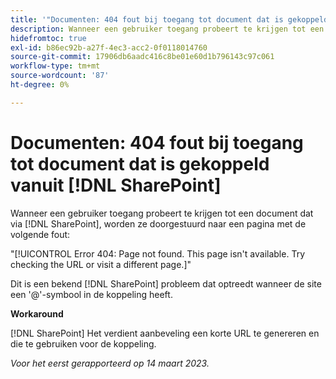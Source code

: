 ```yaml
---
title: '"Documenten: 404 fout bij toegang tot document dat is gekoppeld vanuit SharePoint'''
description: Wanneer een gebruiker toegang probeert te krijgen tot een document dat is gekoppeld via SharePoint, wordt hij of zij doorgestuurd naar een pagina met een fout van 404.
hidefromtoc: true
exl-id: b86ec92b-a27f-4ec3-acc2-0f0118014760
source-git-commit: 17906db6aadc416c8be01e60d1b796143c97c061
workflow-type: tm+mt
source-wordcount: '87'
ht-degree: 0%

---
```


# Documenten: 404 fout bij toegang tot document dat is gekoppeld vanuit [!DNL SharePoint]

<!--This issue is on the WF and WFP TOCs. By request.-->

Wanneer een gebruiker toegang probeert te krijgen tot een document dat via [!DNL SharePoint], worden ze doorgestuurd naar een pagina met de volgende fout:

&quot;[!UICONTROL Error 404: Page not found. This page isn't available. Try checking the URL or visit a different page.]&quot;

Dit is een bekend [!DNL SharePoint] probleem dat optreedt wanneer de site een &#39;@&#39;-symbool in de koppeling heeft.

**Workaround**

[!DNL SharePoint] Het verdient aanbeveling een korte URL te genereren en die te gebruiken voor de koppeling.

_Voor het eerst gerapporteerd op 14 maart 2023._
